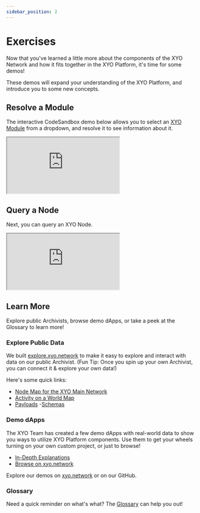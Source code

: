 ```yaml
---
sidebar_position: 2
---
```


# Exercises
Now that you've learned a little more about the components of the XYO Network and how it fits together in the XYO Platform, it's time for some demos!

These demos will expand your understanding of the XYO Platform, and introduce you to some new concepts.
## Resolve a Module
The interactive CodeSandbox demo below allows you to select an [XYO Module](/docs/glossary) from a dropdown, and resolve it to see information about it.

<iframe src="https://codesandbox.io/embed/witness-data-zzyddd?file=/src/App.tsx?codemirror=1&fontsize=14&hidenavigation=1&theme=dark&hidedevtools=1"
className="code-sandbox-div"
     title="Exercise 1 XYO Documentation"
     allow="accelerometer; ambient-light-sensor; camera; encrypted-media; geolocation; gyroscope; hid; microphone; midi; payment; usb; vr; xr-spatial-tracking"
     sandbox="allow-forms allow-modals allow-popups allow-presentation allow-same-origin allow-scripts"
   ></iframe>

## Query a Node
Next, you can query an XYO Node.

<iframe src="https://codesandbox.io/embed/witness-data-zzyddd?file=/src/App.tsx?codemirror=1&fontsize=14&hidenavigation=1&theme=dark&hidedevtools=1"
className="code-sandbox-div"
     title="Exercise 1 XYO Documentation"
     allow="accelerometer; ambient-light-sensor; camera; encrypted-media; geolocation; gyroscope; hid; microphone; midi; payment; usb; vr; xr-spatial-tracking"
     sandbox="allow-forms allow-modals allow-popups allow-presentation allow-same-origin allow-scripts"
   ></iframe>

## Learn More
Explore public Archivists, browse demo dApps, or take a peek at the Glossary to learn more!

### Explore Public Data
We built [explore.xyo.network](https://explore.xyo.network) to make it easy to explore and interact with data on our public Archivist. (Fun Tip: Once you spin up your own Archivist, you can connect it & explore your own data!)

Here's some quick links:

- [Node Map for the XYO Main Network](https://explore.xyo.network/?network=main)
- [Activity on a World Map](https://explore.xyo.network/activity?network=main)
- [Payloads](https://explore.xyo.network/payload?network=main)
-[Schemas ](https://explore.xyo.network/schema?network=main)
### Demo dApps
The XYO Team has created a few demo dApps with real-world data to show you ways to utilize XYO Platform components. Use them to get your wheels turning on your own custom project, or just to browse!

- [In-Depth Explanations](/docs/category/demo-dapps)
- [Browse on xyo.network](https://xyo.network/dapp)

Explore our demos on [xyo.network](https://xyo.network/dapp) or on our GitHub.

### Glossary
Need a quick reminder on what's what? The [Glossary](/docs/glossary) can help you out!